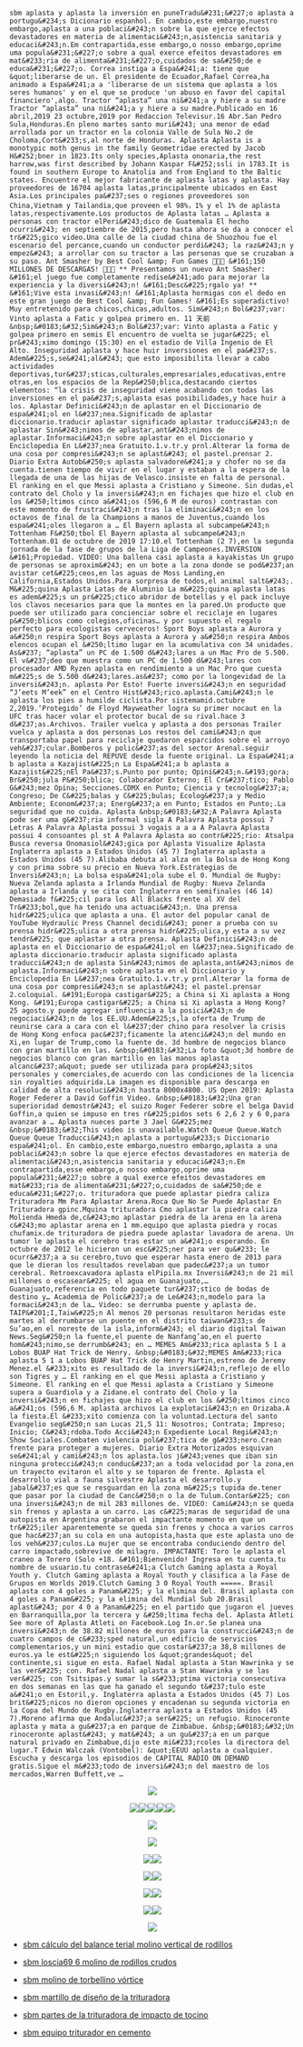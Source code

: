 
```
sbm aplasta y aplasta la inversión en puneTradu&#231;&#227;o aplasta a portugu&#234;s Dicionario espanhol. En cambio,este embargo,nuestro embargo,aplasta a una poblaci&#243;n sobre la que ejerce efectos devastadores en materia de alimentaci&#243;n,asistencia sanitaria y educaci&#243;n.Em contrapartida,esse embargo,o nosso embargo,oprime uma popula&#231;&#227;o sobre a qual exerce efeitos devastadores em mat&#233;ria de alimenta&#231;&#227;o,cuidados de sa&#250;de e educa&#231;&#227;o. Correa instiga a Espa&#241;a: tiene que &quot;liberarse de un. El presidente de Ecuador,Rafael Correa,ha animado a Espa&#241;a a 'liberarse de un sistema que aplasta a los seres humanos' y en el que se produce 'un abuso en favor del capital financiero',algo. Tractor “aplasta” una ni&#241;a y hiere a su madre Tractor “aplasta” una ni&#241;a y hiere a su madre.Publicado en 16 abril,2019 23 octubre,2019 por Redaccion Televisur.16 Abr.San Pedro Sula,Honduras.En pleno martes santo muri&#243; una menor de edad arrollada por un tractor en la colonia Valle de Sula No.2 de Choloma,Cort&#233;s,al norte de Honduras. Aplasta Aplasta is a monotypic moth genus in the family Geometridae erected by Jacob H&#252;bner in 1823.Its only species,Aplasta ononaria,the rest harrow,was first described by Johann Kaspar F&#252;ssli in 1783.It is found in southern Europe to Anatolia and from England to the Baltic states. Encuentre el mejor fabricante de aplasta latas y aplasta. Hay proveedores de 16704 aplasta latas,principalmente ubicados en East Asia.Los principales pa&#237;ses o regiones proveedores son China,Vietnam y Tailandia,que proveen el 98%，1% y el 1% de aplasta latas,respectivamente.Los productos de Aplasta latas … Aplasta a personas con tractor elPeri&#243;dico de Guatemala El hecho ocurri&#243; en septiembre de 2015,pero hasta ahora se da a conocer el tr&#225;gico video.Una calle de la ciudad china de Shuozhou fue el escenario del percance,cuando un conductor perdi&#243; la raz&#243;n y empez&#243; a arrollar con su tractor a las personas que se cruzaban a su paso. Ant Smasher by Best Cool &amp; Fun Games 🐜🐜🐜 &#161;150 MILLONES DE DESCARGAS! 🐜🐜🐜 ** Presentamos un nuevo Ant Smasher: &#161;el juego fue completamente redise&#241;ado para mejorar la experiencia y la diversi&#243;n! &#161;Desc&#225;rgalo ya! ** &#161;Vive esta invasi&#243;n! &#161;Aplasta hormigas con el dedo en este gran juego de Best Cool &amp; Fun Games! &#161;Es superadictivo! Muy entretenido para chicos,chicas,adultos. Sim&#243;n Bol&#237;var: Vinto aplasta a Fatic y golpea primero en. 11 天前&nbsp;&#0183;&#32;Sim&#243;n Bol&#237;var: Vinto aplasta a Fatic y golpea primero en semis El encuentro de vuelta se jugar&#225; el pr&#243;ximo domingo (15:30) en el estadio de Villa Ingenio de El Alto. Inseguridad aplasta y hace huir inversiones en el pa&#237;s. Adem&#225;s,se&#241;al&#243; que esto imposibilita llevar a cabo actividades deportivas,tur&#237;sticas,culturales,empresariales,educativas,entre otras,en los espacios de la Rep&#250;blica,destacando ciertos elementos: “la crisis de inseguridad viene acabando con todas las inversiones en el pa&#237;s,aplasta esas posibilidades,y hace huir a los. Aplastar Definici&#243;n de aplastar en el Diccionario de espa&#241;ol en l&#237;nea.Significado de aplastar diccionario.traducir aplastar significado aplastar traducci&#243;n de aplastar Sin&#243;nimos de aplastar,ant&#243;nimos de aplastar.Informaci&#243;n sobre aplastar en el Diccionario y Enciclopedia En L&#237;nea Gratuito.1.v.tr.y prnl.Alterar la forma de una cosa por compresi&#243;n se aplast&#243; el pastel.prensar 2. Diario Extra Autob&#250;s aplasta salvadore&#241;a y chofer no se da cuenta.tienen tiempo de vivir en el lugar y estaban a la espera de la llegada de una de las hijas de Velasco.insiste en falta de personal. El ranking en el que Messi aplasta a Cristiano y Simeone. Sin dudas,el contrato del Cholo y la inversi&#243;n en fichajes que hizo el club en los &#250;ltimos cinco a&#241;os (596,6 M de euros) contrastan con este momento de frustraci&#243;n tras la eliminaci&#243;n en los octavos de final de la Champions a manos de Juventus,cuando los espa&#241;oles llegaron a … El Bayern aplasta al subcampe&#243;n Tottenham F&#250;tbol El Bayern aplasta al subcampe&#243;n Tottenham.01 de octubre de 2019 17:10.el Tottenham (2 7),en la segunda jornada de la fase de grupos de la Liga de Campeones.INVERSION &#161;Propiedad. VIDEO: Una ballena casi aplasta a kayakistas Un grupo de personas se aproxim&#243; en un bote a la zona donde se pod&#237;an avistar cet&#225;ceos,en las aguas de Moss Landing,en California,Estados Unidos.Para sorpresa de todos,el animal salt&#243;. M&#225;quina Aplasta Latas de Aluminio La m&#225;quina aplasta latas es adem&#225;s un pr&#225;ctico abridor de botellas y el pack incluye los clavos necesarios para que la montes en la pared.Un producto que puede ser utilizado para concienciar sobre el reciclaje en lugares p&#250;blicos como colegios,oficinas… y por supuesto el regalo perfecto para ecologistas cerveceros! Sport Boys aplasta a Aurora y a&#250;n respira Sport Boys aplasta a Aurora y a&#250;n respira Ambos elencos ocupan el &#250;ltimo lugar en la acumulativa con 34 unidades. As&#237; “aplasta” un PC de 1.500 d&#243;lares a un Mac Pro de 5.500. El v&#237;deo que muestra como un PC de 1.500 d&#243;lares con procesador AMD Ryzen aplasta en rendimiento a un Mac Pro que cuesta m&#225;s de 5.500 d&#243;lares.as&#237; como por la longevidad de la inversi&#243;n. aplasta Por Esto! Fuerte inversi&#243;n en seguridad “J’eets M’eek” en el Centro Hist&#243;rico.aplasta.Cami&#243;n le aplasta los pies a humilde ciclista.Por sistemamid.octubre 2,2019.‘Protegido’ de Floyd Mayweather logra su primer nocaut en la UFC tras hacer volar el protector bucal de su rival.hace 3 d&#237;as.Archivos. Trailer vuelca y aplasta a dos personas Trailer vuelca y aplasta a dos personas Los restos del cami&#243;n que transportaba papel para reciclaje quedaron esparcidos sobre el arroyo veh&#237;cular.Bomberos y polic&#237;as del sector Arenal.seguir leyendo la noticia del REPUVE desde la fuente original. La Espa&#241;a b aplasta a Kazajist&#225;n La Espa&#241;a b aplasta a Kazajist&#225;nEl Pa&#237;s.Punto por punto; Opini&#243;n.&#193;gora; Br&#250;jula P&#250;blica; Colaborador Externo; El Cr&#237;tico; Pablo G&#243;mez Opina; Secciones.CDMX en Punto; Ciencia y tecnolog&#237;a; Congreso; De C&#225;balas y C&#225;bulas; Ecolog&#237;a y Medio Ambiente; Econom&#237;a; Energ&#237;a en Punto; Estados en Punto;.La seguridad que no cuida. Aplasta &nbsp;&#0183;&#32;A Palavra Aplasta pode ser uma g&#237;ria informal sigla A Palavra Aplasta possui 7 Letras A Palavra Aplasta possui 3 vogais a a a A Palavra Aplasta possui 4 consoantes pl st A Palavra Aplasta ao contr&#225;rio: Atsalpa Busca reversa Onomasiol&#243;gica por Aplasta Visualize Aplasta Inglaterra aplasta a Estados Unidos (45 7) Inglaterra aplasta a Estados Unidos (45 7).Alibaba debuta al alza en la Bolsa de Hong Kong y con prima sobre su precio en Nueva York.Estrategias de Inversi&#243;n; La bolsa espa&#241;ola sube el 0. Mundial de Rugby: Nueva Zelanda aplasta a Irlanda Mundial de Rugby: Nueva Zelanda aplasta a Irlanda y se cita con Inglaterra en semifinales (46 14) Demasiado f&#225;cil para los All Blacks frente al XV del Tr&#233;bol,que ha tenido una actuaci&#243;n. Una prensa hidr&#225;ulica que aplasta a una. El autor del popular canal de YouTube Hydraulic Press Channel decidi&#243; poner a prueba con su prensa hidr&#225;ulica a otra prensa hidr&#225;ulica,y esta a su vez tendr&#225; que aplastar a otra prensa. Aplasta Definici&#243;n de aplasta en el Diccionario de espa&#241;ol en l&#237;nea.Significado de aplasta diccionario.traducir aplasta significado aplasta traducci&#243;n de aplasta Sin&#243;nimos de aplasta,ant&#243;nimos de aplasta.Informaci&#243;n sobre aplasta en el Diccionario y Enciclopedia En L&#237;nea Gratuito.1.v.tr.y prnl.Alterar la forma de una cosa por compresi&#243;n se aplast&#243; el pastel.prensar 2.coloquial. &#191;Europa castigar&#225; a China si Xi aplasta a Hong Kong. &#191;Europa castigar&#225; a China si Xi aplasta a Hong Kong? 25 agosto.y puede agregar influencia a la posici&#243;n de negociaci&#243;n de los EE.UU.Adem&#225;s,la oferta de Trump de reunirse cara a cara con el l&#237;der chino para resolver la crisis de Hong Kong enfoca pac&#237;ficamente la atenci&#243;n del mundo en Xi,en lugar de Trump,como la fuente de. 3d hombre de negocios blanco con gran martillo en las. &nbsp;&#0183;&#32;La foto &quot;3d hombre de negocios blanco con gran martillo en las manos aplasta alcanc&#237;a&quot; puede ser utilizada para prop&#243;sitos personales y comerciales,de acuerdo con las condiciones de la licencia sin royalties adquirida.La imagen es disponible para descarga en calidad de alta resoluci&#243;n hasta 8000x4800. US Open 2019: Aplasta Roger Federer a David Goffin Video. &nbsp;&#0183;&#32;Una gran superioridad demostr&#243; el suizo Roger Federer sobre el belga David Goffin,a quien se impuso en tres r&#225;pidos sets 6 2,6 2 y 6 0,para avanzar a … Aplasta nueces parte 3 Jael G&#225;mez &nbsp;&#0183;&#32;This video is unavailable.Watch Queue Queue.Watch Queue Queue Traducci&#243;n aplasta a portugu&#233;s Diccionario espa&#241;ol. En cambio,este embargo,nuestro embargo,aplasta a una poblaci&#243;n sobre la que ejerce efectos devastadores en materia de alimentaci&#243;n,asistencia sanitaria y educaci&#243;n.Em contrapartida,esse embargo,o nosso embargo,oprime uma popula&#231;&#227;o sobre a qual exerce efeitos devastadores em mat&#233;ria de alimenta&#231;&#227;o,cuidados de sa&#250;de e educa&#231;&#227;o. trituradora que puede aplastar piedra caliza Trituradora Mm Para Aplastar Arena.Roca Que No Se Puede Aplastar En Trituradora gpinc.Mquina trituradora Cmo aplastar la piedra caliza Molienda Hmeda de,c&#243;mo aplastar piedra de la arena en la arena c&#243;mo aplastar arena en 1 mm.equipo que aplasta piedra y rocas chufamix.de trituradora de piedra puede aplastar lavadora de arena. Un tumor le aplasta el cerebro tras estar un a&#241;o esperando. En octubre de 2012 le hicieron un esc&#225;ner para ver qu&#233; le ocurr&#237;a a su cerebro,tuvo que esperar hasta enero de 2013 para que le dieran los resultados revelaban que padec&#237;a un tumor cerebral. Retroexcavadora aplasta elPipila.mx Inversi&#243;n de 21 mil millones o escasear&#225; el agua en Guanajuato,… Guanajuato,referencia en todo paquete tur&#237;stico de bodas de destino y… Academia de Polic&#237;a de Le&#243;n,modelo para la formaci&#243;n de la… Video: se derrumba puente y aplasta de. TAIP&#201;I,Taiw&#225;n Al menos 20 personas resultaron heridas este martes al derrumbarse un puente en el distrito taiwan&#233;s de Su’ao,en el noreste de la isla,inform&#243; el diario digital Taiwan News.Seg&#250;n la fuente,el puente de Nanfang’ao,en el puerto hom&#243;nimo,se derrumb&#243; en … MEMES Am&#233;rica aplasta 5 1 a Lobos BUAP Hat Trick de Henry. &nbsp;&#0183;&#32;MEMES Am&#233;rica aplasta 5 1 a Lobos BUAP Hat Trick de Henry Martin,estreno de Jeremy Menez.el &#233;xito es resultado de la inversi&#243;n,reflejo de ello son Tigres y … El ranking en el que Messi aplasta a Cristiano y Simeone. El ranking en el que Messi aplasta a Cristiano y Simeone supera a Guardiola y a Zidane.el contrato del Cholo y la inversi&#243;n en fichajes que hizo el club en los &#250;ltimos cinco a&#241;os (596,6 M. aplasta archivos La explotaci&#243;n en Orizaba.A la fiesta.El &#233;xito comienza con la voluntad.Lectura del santo Evangelio seg&#250;n san Lucas 21,5 11: Nosotros; Contrata; Impreso; Inicio; C&#243;rdoba.Todo Acci&#243;n Expediente Local Regi&#243;n Show Sociales.Combaten violencia pol&#237;tica de g&#233;nero.Crean frente para proteger a mujeres. Diario Extra Motorizados esquivan se&#241;al y cami&#243;n los aplasta.los j&#243;venes que iban sin ninguna protecci&#243;n conduc&#237;an a toda velocidad por la zona,en un trayecto evitaron el alto y se toparon de frente. Aplasta el desarrollo vial a fauna silvestre Aplasta el desarrollo.y jabal&#237;es que se resguardan en la zona m&#225;s tupida de.tener que pasar por la ciudad de Canc&#250;n o la de Tulum.Contar&#225; con una inversi&#243;n de mil 283 millones de. VIDEO: Cami&#243;n se queda sin frenos y aplasta a un carro. Las c&#225;maras de seguridad de una autopista en Argentina grabaron el impactante momento en que un tr&#225;iler aparentemente se queda sin frenos y choca a varios carros que hac&#237;an su cola en una autopista,hasta que este aplasta uno de los veh&#237;culos.La mujer que se encontraba conduciendo dentro del carro impactado,sobrevive de milagro. IMPACTANTE: Toro le aplasta el craneo a Torero (Solo +18. &#161;Bienvenido! Ingresa en tu cuenta.tu nombre de usuario.tu contrase&#241;a Clutch Gaming aplasta a Royal Youth y. Clutch Gaming aplasta a Royal Youth y clasifica a la Fase de Grupos en Worlds 2019.Clutch Gaming 3 0 Royal Youth =====. Brasil aplasta con 4 goles a Panam&#225; y la elimina del. Brasil aplasta con 4 goles a Panam&#225; y la elimina del Mundial Sub 20.Brasil aplast&#243; por 4 0 a Panam&#225; en el partido que jugaron el jueves en Barranquilla,por la tercera y &#250;ltima fecha del. Aplasta Atleti See more of Aplasta Atleti on Facebook.Log In.or.Se planea una inversi&#243;n de 38.82 millones de euros para la construcci&#243;n de cuatro campos de c&#233;sped natural,un edificio de servicios complementarios,y un mini estadio que costar&#237;a 38,8 millones de euros.ya le est&#225;n siguiendo los &quot;grandes&quot; del continente,si sigue en esta. Rafael Nadal aplasta a Stan Wawrinka y se las ver&#225; con. Rafael Nadal aplasta a Stan Wawrinka y se las ver&#225; con Tsitsipas.y sumar la s&#233;ptima victoria consecutiva en dos semanas en las que ha ganado el segundo t&#237;tulo este a&#241;o en Estoril,y. Inglaterra aplasta a Estados Unidos (45 7) Los brit&#225;nicos no dieron opciones y encadenan su segunda victoria en la Copa del Mundo de Rugby.Inglaterra aplasta a Estados Unidos (45 7).Moreno afirma que Andaluc&#237;a ser&#225; un refugio. Rinoceronte aplasta y mata a gu&#237;a en parque de Zimbabue. &nbsp;&#0183;&#32;Un rinoceronte aplast&#243; y mat&#243; a un gu&#237;a en un parque natural privado en Zimbabue,dijo este mi&#233;rcoles la directora del lugar.T Edwin Walczak (Vontobel): &quot;EEUU aplasta a cualquier. Escucha y descarga los episodios de CAPITAL RADIO ON DEMAND gratis.Sigue el m&#233;todo de inversi&#243;n del maestro de los mercados,Warren Buffett,ve … 
```

<div align="center">

<a href="https://es-crusher.shibang-china.com/github&k=sbm+aplasta+y+aplasta+la+inversi%C3%B3n+en+pune"><img src="https://static.shibang-china.com/es/crusher/logo.jpg"></a>

<a href="https://es-crusher.shibang-china.com/github&k=sbm+aplasta+y+aplasta+la+inversi%C3%B3n+en+pune"><img src="https://static.shibang-china.com/es/crusher/index.jpg"></a><a href="https://es-crusher.shibang-china.com/material.htmlgithub&k=sbm+aplasta+y+aplasta+la+inversi%C3%B3n+en+pune"><img src="https://static.shibang-china.com/es/crusher/material.jpg"></a><a href="https://es-crusher.shibang-china.com/application.htmlgithub&k=sbm+aplasta+y+aplasta+la+inversi%C3%B3n+en+pune"><img src="https://static.shibang-china.com/es/crusher/application.jpg"></a><a href="https://es-crusher.shibang-china.com/aboutus.htmlgithub&k=sbm+aplasta+y+aplasta+la+inversi%C3%B3n+en+pune"><img src="https://static.shibang-china.com/es/crusher/aboutus.jpg"></a><a href="https://es-crusher.shibang-china.com/contact.htmlgithub&k=sbm+aplasta+y+aplasta+la+inversi%C3%B3n+en+pune"><img src="https://static.shibang-china.com/es/crusher/contact.jpg"></a>

<a href="https://es-crusher.shibang-china.com/github&k=sbm+aplasta+y+aplasta+la+inversi%C3%B3n+en+pune"><img src="https://static.shibang-china.com/es/crusher/banner.jpg"></a>

<a href="https://swt.shibang-china.com/github&k=sbm+aplasta+y+aplasta+la+inversi%C3%B3n+en+pune"><img src="https://static.shibang-china.com/es/crusher/text.jpg"></a>

<a href="https://swt.shibang-china.com/github&k=sbm+aplasta+y+aplasta+la+inversi%C3%B3n+en+pune"><img src="https://static.shibang-china.com/es/crusher/chat.jpg"></a><a href="https://es-crusher.shibang-china.com/contact.htmlgithub&k=sbm+aplasta+y+aplasta+la+inversi%C3%B3n+en+pune"><img src="https://static.shibang-china.com/es/crusher/message.jpg"></a>

<a href="https://es-crusher.shibang-china.com/products/pe.htmlgithub&k=sbm+aplasta+y+aplasta+la+inversi%C3%B3n+en+pune"><img src="https://static.shibang-china.com/es/crusher/pe.jpg"></a><a href="https://es-crusher.shibang-china.com/products/pf.htmlgithub&k=sbm+aplasta+y+aplasta+la+inversi%C3%B3n+en+pune"><img src="https://static.shibang-china.com/es/crusher/pf.jpg"></a>

<a href="https://es-crusher.shibang-china.com/products/hpt.htmlgithub&k=sbm+aplasta+y+aplasta+la+inversi%C3%B3n+en+pune"><img src="https://static.shibang-china.com/es/crusher/hpt.jpg"></a><a href="https://es-crusher.shibang-china.com/products/vsi.htmlgithub&k=sbm+aplasta+y+aplasta+la+inversi%C3%B3n+en+pune"><img src="https://static.shibang-china.com/es/crusher/vsi.jpg"></a>

<a href="https://es-crusher.shibang-china.com/products/klv.htmlgithub&k=sbm+aplasta+y+aplasta+la+inversi%C3%B3n+en+pune"><img src="https://static.shibang-china.com/es/crusher/klv.jpg"></a><a href="https://es-crusher.shibang-china.com/products/portable.htmlgithub&k=sbm+aplasta+y+aplasta+la+inversi%C3%B3n+en+pune"><img src="https://static.shibang-china.com/es/crusher/portable.jpg"></a>

<a href="https://swt.shibang-china.com/github&k=sbm+aplasta+y+aplasta+la+inversi%C3%B3n+en+pune"><img src="https://static.shibang-china.com/es/crusher/case.jpg"></a>

</div>


* [sbm cálculo del balance terial molino vertical de rodillos](sbm%20c%C3%A1lculo%20del%20balance%20terial%20molino%20vertical%20de%20rodillos.md)

* [sbm loscia69 6 molino de rodillos crudos](sbm%20loscia69%206%20molino%20de%20rodillos%20crudos.md)

* [sbm molino de torbellino vórtice](sbm%20molino%20de%20torbellino%20v%C3%B3rtice.md)

* [sbm martillo de diseño de la trituradora](sbm%20martillo%20de%20dise%C3%B1o%20de%20la%20trituradora.md)

* [sbm partes de la trituradora de impacto de tocino](sbm%20partes%20de%20la%20trituradora%20de%20impacto%20de%20tocino.md)

* [sbm equipo triturador en cemento](sbm%20equipo%20triturador%20en%20cemento.md)